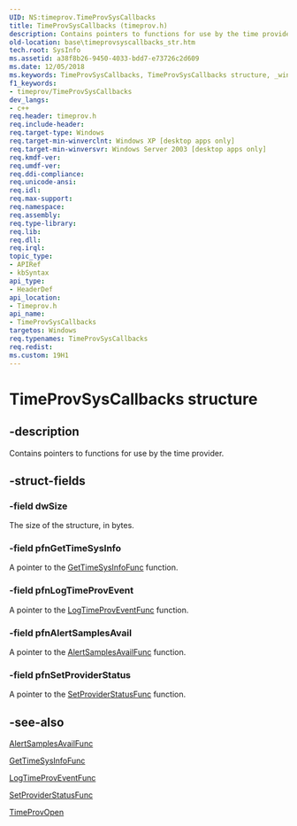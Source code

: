 ```yaml
---
UID: NS:timeprov.TimeProvSysCallbacks
title: TimeProvSysCallbacks (timeprov.h)
description: Contains pointers to functions for use by the time provider.
old-location: base\timeprovsyscallbacks_str.htm
tech.root: SysInfo
ms.assetid: a38f8b26-9450-4033-bdd7-e73726c2d609
ms.date: 12/05/2018
ms.keywords: TimeProvSysCallbacks, TimeProvSysCallbacks structure, _win32_timeprovsyscallbacks_str, base.timeprovsyscallbacks_str, timeprov/TimeProvSysCallbacks
f1_keywords:
- timeprov/TimeProvSysCallbacks
dev_langs:
- c++
req.header: timeprov.h
req.include-header: 
req.target-type: Windows
req.target-min-winverclnt: Windows XP [desktop apps only]
req.target-min-winversvr: Windows Server 2003 [desktop apps only]
req.kmdf-ver: 
req.umdf-ver: 
req.ddi-compliance: 
req.unicode-ansi: 
req.idl: 
req.max-support: 
req.namespace: 
req.assembly: 
req.type-library: 
req.lib: 
req.dll: 
req.irql: 
topic_type:
- APIRef
- kbSyntax
api_type:
- HeaderDef
api_location:
- Timeprov.h
api_name:
- TimeProvSysCallbacks
targetos: Windows
req.typenames: TimeProvSysCallbacks
req.redist: 
ms.custom: 19H1
---
```


# TimeProvSysCallbacks structure


## -description


Contains pointers to functions for use by the time provider.


## -struct-fields




### -field dwSize

The size of the structure, in bytes.


### -field pfnGetTimeSysInfo

A pointer to the 
<a href="https://docs.microsoft.com/windows/desktop/api/timeprov/nc-timeprov-gettimesysinfofunc">GetTimeSysInfoFunc</a> function.


### -field pfnLogTimeProvEvent

A pointer to the 
<a href="https://docs.microsoft.com/windows/desktop/api/timeprov/nc-timeprov-logtimeproveventfunc">LogTimeProvEventFunc</a> function.


### -field pfnAlertSamplesAvail

A pointer to the 
<a href="https://docs.microsoft.com/windows/desktop/api/timeprov/nc-timeprov-alertsamplesavailfunc">AlertSamplesAvailFunc</a> function.


### -field pfnSetProviderStatus

A pointer to the 
<a href="https://docs.microsoft.com/windows/desktop/api/timeprov/nc-timeprov-setproviderstatusfunc">SetProviderStatusFunc</a> function.


## -see-also




<a href="https://docs.microsoft.com/windows/desktop/api/timeprov/nc-timeprov-alertsamplesavailfunc">AlertSamplesAvailFunc</a>



<a href="https://docs.microsoft.com/windows/desktop/api/timeprov/nc-timeprov-gettimesysinfofunc">GetTimeSysInfoFunc</a>



<a href="https://docs.microsoft.com/windows/desktop/api/timeprov/nc-timeprov-logtimeproveventfunc">LogTimeProvEventFunc</a>



<a href="https://docs.microsoft.com/windows/desktop/api/timeprov/nc-timeprov-setproviderstatusfunc">SetProviderStatusFunc</a>



<a href="https://docs.microsoft.com/windows/desktop/api/timeprov/nf-timeprov-timeprovopen">TimeProvOpen</a>
 

 

